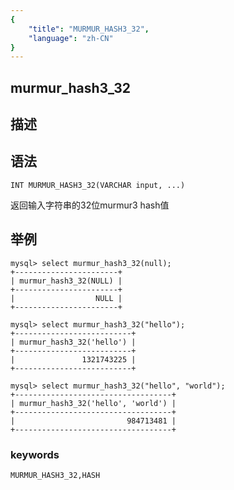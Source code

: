 ```yaml
---
{
    "title": "MURMUR_HASH3_32",
    "language": "zh-CN"
}
---
```


## murmur_hash3_32

## 描述
## 语法

`INT MURMUR_HASH3_32(VARCHAR input, ...)`

返回输入字符串的32位murmur3 hash值

## 举例

```
mysql> select murmur_hash3_32(null);
+-----------------------+
| murmur_hash3_32(NULL) |
+-----------------------+
|                  NULL |
+-----------------------+

mysql> select murmur_hash3_32("hello");
+--------------------------+
| murmur_hash3_32('hello') |
+--------------------------+
|               1321743225 |
+--------------------------+

mysql> select murmur_hash3_32("hello", "world");
+-----------------------------------+
| murmur_hash3_32('hello', 'world') |
+-----------------------------------+
|                         984713481 |
+-----------------------------------+
```

### keywords

    MURMUR_HASH3_32,HASH
